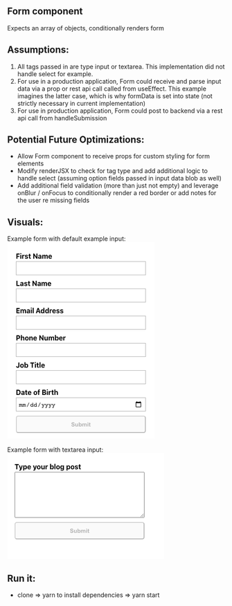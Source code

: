 ## Form component

Expects an array of objects, conditionally renders form

## Assumptions:

1. All tags passed in are type input or textarea. This implementation did not handle select for example.
2. For use in a production application, Form could receive and parse input data via a prop or rest api call called from useEffect. This example imagines the latter case, which is why formData is set into state (not strictly necessary in current implementation)
3. For use in production application, Form could post to backend via a rest api call from handleSubmission

## Potential Future Optimizations:

-   Allow Form component to receive props for custom styling for form elements
-   Modify renderJSX to check for tag type and add additional logic to handle select (assuming option fields passed in input data blob as well)
-   Add additional field validation (more than just not empty) and leverage onBlur / onFocus to conditionally render a red border or add notes for the user re missing fields

## Visuals:

Example form with default example input:<br/>
![Example form 1](default.png)<br/>

Example form with textarea input:<br/>
![Example form 2](textarea.png)<br/>

## Run it:

-   clone => yarn to install dependencies => yarn start
